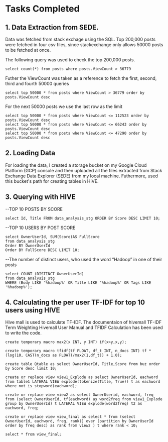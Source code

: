 # Tasks Completed


## 1. Data Extraction from SEDE.

Data was fetched from stack exchage using the SQL. Top 200,000 posts were fetched in four csv files, since stackexchange only allows 50000 posts to be fetched at once.

The following query was used to check the top 200,000 posts.

```
select count(*) from posts where posts.ViewCount > 36779
```

Futher the ViewCount was taken as a reference to fetch the first, second, third and fourth 50000 queries

``` 
select top 50000 * from posts where ViewCount > 36779 order by posts.ViewCount desc
```

For the next 50000 posts we use the last row as the limit

```
select top 50000 * from posts where ViewCount <= 112523 order by posts.ViewCount desc
select top 50000 * from posts where ViewCount <= 66243 order by posts.ViewCount desc
select top 50000 * from posts where ViewCount <= 47290 order by posts.ViewCount desc
```


## 2. Loading Data

For loading the data, I created a storage bucket on my Google Cloud Platform (GCP) console and then uploaded all the files extracted from Stack Exchange Data Explorer (SEDE) from my local machine.
Futhermore, used this bucket's path for creating tables in HIVE.


## 3. Querying with HIVE

--TOP 10 POSTS BY SCORE

```select Id, Title FROM data_analysis_stg ORDER BY Score DESC LIMIT 10;```

--TOP 10 USERS BY POST SCORE
```
select OwnerUserId, SUM(Score)AS FullScore
from data_analysis_stg
Order BY OwnerUserId
Order BY FullScore DESC LIMIT 10;
```

--The number of distinct users, who used the word “Hadoop” in one of their posts
```
select COUNT (DISTINCT OwnerUserId)
from data_analysis_stg
WHERE (Body LIKE '%hadoop%' OR Title LIKE '%hadoop%' OR Tags LIKE '%hadoop%');
```

## 4. Calculating the per user TF-IDF for top 10 users using HIVE

Hive mall is used to calculate TF-IDF. The documentaion of hivemall TF-IDF Term Weighting Hivemall User Manual and TFIDF Calculation has been used to write the code.

```
create temporary macro max2(x INT, y INT) if(x>y,x,y);

create temporary macro tfidf(tf FLOAT, df_t INT, n_docs INT) tf * (log(10, CAST(n_docs as FLOAT)/max2(1,df_t)) + 1.0);

create table Qtable as select OwnerUserId, Title,Score from buz order by Score desc limit 10;

create or replace view view1_Explode as select OwnerUserId, eachword from table1 LATERAL VIEW explode(tokenize(Title, True)) t as eachword where not is_stopword(eachword);

create or replace view view2 as select OwnerUserid, eachword, freq from (select OwnerUserId, tf(eachword) as word2freq from view1_Explode group by OwnerUserId) t LATERAL VIEW explode(word2freq) t2 as eachword, freq;

create or replace view view_final as select * from (select OwnerUserId, eachword, freq, rank() over (partition by OwnerUserId order by freq desc) as rank from view2 ) t where rank < 10;

select * from view_final;
```
